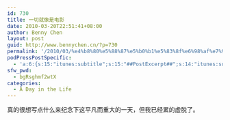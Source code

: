 ```yaml
---
id: 730
title: 一切就像是电影
date: 2010-03-20T22:51:41+08:00
author: Benny Chen
layout: post
guid: http://www.bennychen.cn/?p=730
permalink: '/2010/03/%e4%b8%80%e5%88%87%e5%b0%b1%e5%83%8f%e6%98%af%e7%94%b5%e5%bd%b1/'
podPressPostSpecific:
  - 'a:6:{s:15:"itunes:subtitle";s:15:"##PostExcerpt##";s:14:"itunes:summary";s:15:"##PostExcerpt##";s:15:"itunes:keywords";s:17:"##WordPressCats##";s:13:"itunes:author";s:10:"##Global##";s:15:"itunes:explicit";s:7:"Default";s:12:"itunes:block";s:7:"Default";}'
sfw_pwd:
  - bgRsghmf2wtX
categories:
  - A Day in the Life
---
```

真的很想写点什么来纪念下这平凡而重大的一天，但我已经累的虚脱了。